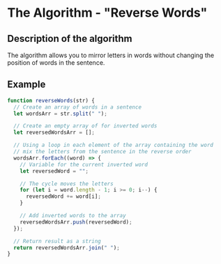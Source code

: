 # The Algorithm - "Reverse Words"

## Description of the algorithm

The algorithm allows you to mirror letters in words
without changing the position of words in the sentence.

## Example

```javascript
function reverseWords(str) {
  // Create an array of words in a sentence
  let wordsArr = str.split(" ");

  // Create an empty array of for inverted words
  let reversedWordsArr = [];

  // Using a loop in each element of the array containing the word
  // mix the letters from the sentence in the reverse order
  wordsArr.forEach((word) => {
    // Variable for the current inverted word
    let reversedWord = "";

    // The cycle moves the letters
    for (let i = word.length - 1; i >= 0; i--) {
      reversedWord += word[i];
    }

    // Add inverted words to the array
    reversedWordsArr.push(reversedWord);
  });

  // Return result as a string
  return reversedWordsArr.join(" ");
}
```
